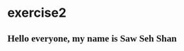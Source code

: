 # exercise2
<!DOCTYPE html>
<html>
<head>
  <title>CSS Inline Exercise</title>
</head>
<body>

<h1 style="font-family: 'Times New Roman'; font-size: 16pt;">Hello everyone, my name is Saw Seh Shan</h1>

</body>
</html>
